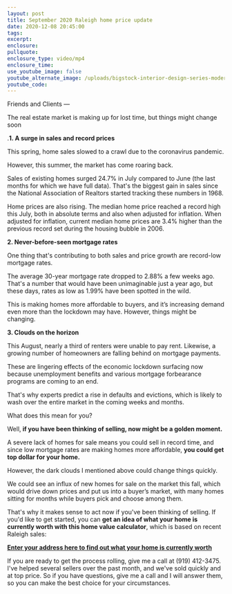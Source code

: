 ```yaml
---
layout: post
title: September 2020 Raleigh home price update
date: 2020-12-08 20:45:00
tags:
excerpt:
enclosure:
pullquote:
enclosure_type: video/mp4
enclosure_time:
use_youtube_image: false
youtube_alternate_image: /uploads/bigstock-interior-design-series-modern-15985232.jpg
youtube_code:
---
```


Friends and Clients —

The real estate market is making up for lost time, but things might change soon

.**1\. A surge in sales and record prices**

This spring, home sales slowed to a crawl due to the coronavirus pandemic.

However, this summer, the market has come roaring back.

Sales of existing homes surged 24.7% in July compared to June (the last months for which we have full data). That's the biggest gain in sales since the National Association of Realtors started tracking these numbers in 1968.

Home prices are also rising. The median home price reached a record high this July, both in absolute terms and also when adjusted for inflation. When adjusted for inflation, current median home prices are 3.4% higher than the previous record set during the housing bubble in 2006.

**2\. Never-before-seen mortgage rates**

One thing that's contributing to both sales and price growth are record-low mortgage rates.

The average 30-year mortgage rate dropped to 2.88% a few weeks ago. That's a number that would have been unimaginable just a year ago, but these days, rates as low as 1.99% have been spotted in the wild.

This is making homes more affordable to buyers, and it’s increasing demand even more than the lockdown may have. However, things might be changing.&nbsp;

**3\. Clouds on the horizon**

This August, nearly a third of renters were unable to pay rent. Likewise, a growing number of homeowners are falling behind on mortgage payments.

These are lingering effects of the economic lockdown surfacing now because unemployment benefits and various mortgage forbearance programs are coming to an end.

That's why experts predict a rise in defaults and evictions, which is likely to wash over the entire market in the coming weeks and months.

What does this mean for you?

Well,**&nbsp;if you have been thinking of selling, now might be a golden moment.**

A severe lack of homes for sale means you could sell in record time, and since low mortgage rates are making homes more affordable,&nbsp;**you could get top dollar for your home.**

However, the dark clouds I mentioned above could change things quickly.

We could see an influx of new homes for sale on the market this fall, which would drive down prices and put us into a buyer’s market, with many homes sitting for months while buyers pick and choose among them.

That's why it makes sense to act now if you've been thinking of selling. If you'd like to get started, you can&nbsp;**get an idea of what your home is currently worth with this home value calculator**, which is based on recent Raleigh sales:

[**Enter your address here to find out what your home is currently worth**](https://www.searchhomesinraleigh.com/homevalue/value)

If you are ready to get the process rolling, give me a call at (919) 412-3475. I've helped several sellers over the past month, and we've sold quickly and at top price. So if you have questions, give me a call and I will answer them, so you can make the best choice for your circumstances.
